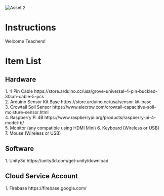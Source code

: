 ![Asset 2](https://user-images.githubusercontent.com/21232416/129589229-dea11867-2e5c-4b70-9a3e-43ca646a7b91.png)

<h1> Instructions </h1>
Welcome Teachers!


<h1> Item List </h1>
<h2> Hardware </h2>
1. 4 Pin Cable https://store.arduino.cc/usa/grove-universal-4-pin-buckled-30cm-cable-5-pcs <br>
2. Arduino Sensor Kit Base https://store.arduino.cc/usa/sensor-kit-base <br>
3. Crowtail Soil Sensor https://www.elecrow.com/crowtail-capacitive-soil-moisture-sensor.html <br>
4. Raspberry Pi 4B https://www.raspberrypi.org/products/raspberry-pi-4-model-b/ <br>
5. Monitor (any compatible using HDMI Mini)
6. Keyboard (Wireless or USB)
7. Mouse (Wireless or USB)


<h2> Software </h2>
1. Unity3d https://unity3d.com/get-unity/download

<h2> Cloud Service Account </h2>
1. Firebase https://firebase.google.com/

